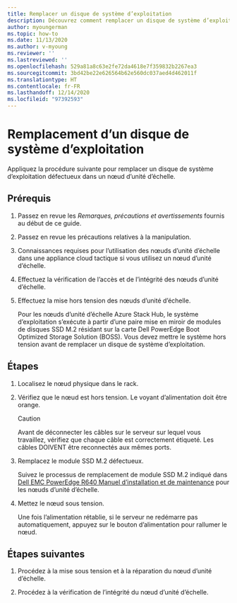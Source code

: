 ```yaml
---
title: Remplacer un disque de système d’exploitation
description: Découvrez comment remplacer un disque de système d’exploitation.
author: myoungerman
ms.topic: how-to
ms.date: 11/13/2020
ms.author: v-myoung
ms.reviewer: ''
ms.lastreviewed: ''
ms.openlocfilehash: 529a81a8c63e2fe72da4618e7f359832b2267ea3
ms.sourcegitcommit: 3bd42be22e626564b62e560dc037aed4d462011f
ms.translationtype: HT
ms.contentlocale: fr-FR
ms.lasthandoff: 12/14/2020
ms.locfileid: "97392593"
---
```

# <a name="replacing-an-operating-system-disk"></a>Remplacement d’un disque de système d’exploitation

Appliquez la procédure suivante pour remplacer un disque de système d’exploitation défectueux dans un nœud d’unité d’échelle.

## <a name="prerequisites"></a>Prérequis

1.  Passez en revue les *Remarques, précautions et avertissements* fournis au début de ce guide.

2.  Passez en revue les précautions relatives à la manipulation.

3.  Connaissances requises pour l’utilisation des nœuds d’unité d’échelle dans une appliance cloud tactique si vous utilisez un nœud d’unité d’échelle.

4.  Effectuez la vérification de l’accès et de l’intégrité des nœuds d’unité d’échelle.

5.  Effectuez la mise hors tension des nœuds d’unité d’échelle.

    Pour les nœuds d’unité d’échelle Azure Stack Hub, le système d’exploitation s’exécute à partir d’une paire mise en miroir de modules de disques SSD M.2 résidant sur la carte Dell PowerEdge Boot Optimized Storage Solution (BOSS). Vous devez mettre le système hors tension avant de remplacer un disque de système d’exploitation.
    
## <a name="steps"></a>Étapes

1.  Localisez le nœud physique dans le rack.

2.  Vérifiez que le nœud est hors tension. Le voyant d’alimentation doit être orange.

    > [!CAUTION]
    > Avant de déconnecter les câbles sur le serveur sur lequel vous travaillez, vérifiez que chaque câble est correctement étiqueté. Les câbles DOIVENT être reconnectés aux mêmes ports.
    
3.  Remplacez le module SSD M.2 défectueux.

    Suivez le processus de remplacement de module SSD M.2 indiqué dans [Dell EMC PowerEdge R640 Manuel d’installation et de maintenance](https://www.dell.com/support/manuals/us/en/04/poweredge-r640/per640_ism_pub/dell-emc-poweredge-r640-overview?guid=guid-f39be9ba-158c-45e3-b8b1-f07bb750d6d4) pour les nœuds d’unité d’échelle.
    
4.  Mettez le nœud sous tension.

    Une  fois l’alimentation rétablie, si le serveur ne redémarre pas automatiquement, appuyez sur le bouton d’alimentation pour rallumer le nœud.
    
## <a name="next-steps"></a>Étapes suivantes

1.  Procédez à la mise sous tension et à la réparation du nœud d’unité d’échelle.

2.  Procédez à la vérification de l’intégrité du nœud d’unité d’échelle.

